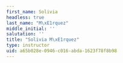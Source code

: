 ```yaml
---
first_name: Solivia
headless: true
last_name: "M\xE1rquez"
middle_initial: ''
salutation: ''
title: "Solivia M\xE1rquez"
type: instructor
uid: a65b028e-0946-c016-abda-1623f78f8b98
---
```

